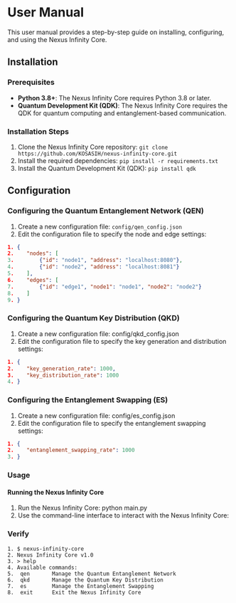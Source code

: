 User Manual
===========

This user manual provides a step-by-step guide on installing, configuring, and using the Nexus Infinity Core.

Installation
------------

### Prerequisites

* **Python 3.8+**: The Nexus Infinity Core requires Python 3.8 or later.
* **Quantum Development Kit (QDK)**: The Nexus Infinity Core requires the QDK for quantum computing and entanglement-based communication.

### Installation Steps

1. Clone the Nexus Infinity Core repository: `git clone https://github.com/KOSASIH/nexus-infinity-core.git`
2. Install the required dependencies: `pip install -r requirements.txt`
3. Install the Quantum Development Kit (QDK): `pip install qdk`

Configuration
-------------

### Configuring the Quantum Entanglement Network (QEN)

1. Create a new configuration file: `config/qen_config.json`
2. Edit the configuration file to specify the node and edge settings:

```json
1. {
2.    "nodes": [
3.        {"id": "node1", "address": "localhost:8080"},
4.        {"id": "node2", "address": "localhost:8081"}
5.    ],
6.    "edges": [
7.        {"id": "edge1", "node1": "node1", "node2": "node2"}
8.    ]
9. }
```

### Configuring the Quantum Key Distribution (QKD)

1. Create a new configuration file: config/qkd_config.json
2. Edit the configuration file to specify the key generation and distribution settings:

```json
1. {
2.    "key_generation_rate": 1000,
3.    "key_distribution_rate": 1000
4. }
```

### Configuring the Entanglement Swapping (ES)

1. Create a new configuration file: config/es_config.json
2. Edit the configuration file to specify the entanglement swapping settings:

```json
1. {
2.    "entanglement_swapping_rate": 1000
3. }
```

### Usage

#### Running the Nexus Infinity Core

1. Run the Nexus Infinity Core: python main.py
2. Use the command-line interface to interact with the Nexus Infinity Core:

### Verify

```
1. $ nexus-infinity-core
2. Nexus Infinity Core v1.0
3. > help
4. Available commands:
5.  qen       Manage the Quantum Entanglement Network
6.  qkd       Manage the Quantum Key Distribution
7.  es        Manage the Entanglement Swapping
8.  exit      Exit the Nexus Infinity Core
```

